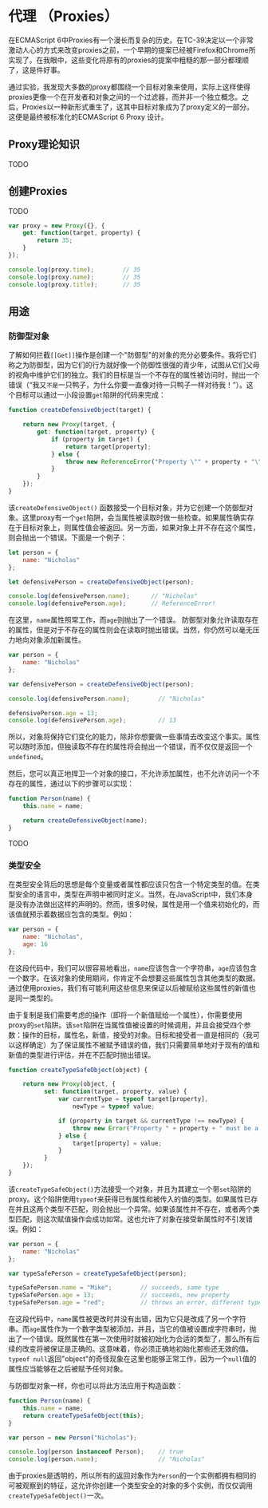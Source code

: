# 代理 （Proxies）

在ECMAScript 6中Proxies有一个漫长而复杂的历史。在TC-39决定以一个非常激动人心的方式来改变proxies之前，一个早期的提案已经被Firefox和Chrome所实现了。在我眼中，这些变化将原有的proxies的提案中粗糙的那一部分都理顺了，这是件好事。

通过实验，我发现大多数的proxy都围绕一个目标对象来使用，实际上这样使得proxies更像一个在开发者和对象之间的一个过滤器，而并非一个独立概念。之后，Proxies以一种新形式重生了，这其中目标对象成为了proxy定义的一部分。这便是最终被标准化的ECMAScript 6 Proxy 设计。

## Proxy理论知识

TODO

## 创建Proxies

TODO

```js
var proxy = new Proxy({}, {
    get: function(target, property) {
        return 35;
    }
});

console.log(proxy.time);        // 35
console.log(proxy.name);        // 35
console.log(proxy.title);       // 35
```

## 用途


### 防御型对象

了解如何拦截`[[Get]]`操作是创建一个"防御型"的对象的充分必要条件。我将它们称之为防御型，因为它们的行为就好像一个防御性很强的青少年，试图从它们父母的视角中维护它们的独立。我们的目标是当一个不存在的属性被访问时，抛出一个错误（“我又`不是`一只鸭子，为什么你要一直像对待一只鸭子一样对待我！”）。这个目标可以通过一小段设置`get`陷阱的代码来完成：

```js
function createDefensiveObject(target) {

    return new Proxy(target, {
        get: function(target, property) {
            if (property in target) {
                return target[property];
            } else {
                throw new ReferenceError("Property \"" + property + "\" does not exist.");
            }
        }
    });
}
```

该`createDefensiveObject()` 函数接受一个目标对象，并为它创建一个防御型对象。这里proxy有一个`get`陷阱，会当属性被读取时做一些检查。如果属性确实存在于目标对象上，则属性值会被返回。另一方面，如果对象上并不存在这个属性，则会抛出一个错误。下面是一个例子：

```js
let person = {
    name: "Nicholas"
};

let defensivePerson = createDefensiveObject(person);

console.log(defensivePerson.name);      // "Nicholas"
console.log(defensivePerson.age);       // ReferenceError!
```

在这里，`name`属性照常工作，而`age`则抛出了一个错误。
防御型对象允许读取存在的属性，但是对于不存在的属性则会在读取时抛出错误。当然，你仍然可以毫无压力地向对象添加新属性。


```js
var person = {
    name: "Nicholas"
};

var defensivePerson = createDefensiveObject(person);

console.log(defensivePerson.name);        // "Nicholas"

defensivePerson.age = 13;
console.log(defensivePerson.age);         // 13
```

所以，对象将保持它们变化的能力，除非你想要做一些事情去改变这个事实。属性可以随时添加，但独读取不存在的属性将会抛出一个错误，而不仅仅是返回一个`undefined`。

然后，您可以真正地捍卫一个对象的接口，不允许添加属性，也不允许访问一个不存在的属性，通过以下的步骤可以实现：

```js
function Person(name) {
    this.name = name;

    return createDefensiveObject(name);
}
```

TODO

### 类型安全

在类型安全背后的思想是每个变量或者属性都应该只包含一个特定类型的值。在类型安全的语言中，类型在声明中被同时定义。当然，在JavaScript中，我们本身是没有办法做出这样的声明的。然而，很多时候，属性是用一个值来初始化的，而该值就预示着数据应包含的类型。例如：

```js
var person = {
    name: "Nicholas",
    age: 16
};
```

在这段代码中，我们可以很容易地看出，`name`应该包含一个字符串，`age`应该包含一个数字。在该对象的使用期间，你肯定不会想要这些属性包含其他类型的数据。通过使用proxies，我们有可能利用这些信息来保证以后被赋给这些属性的新值也是同一类型的。

由于复制是我们需要考虑的操作（即将一个新值赋给一个属性），你需要使用proxy的`set`陷阱。该`set`陷阱在当属性值被设置的时候调用，并且会接受四个参数：操作的目标，属性名，新值，接受的对象。目标和接受者一直是相同的（我可以这样确定）为了保证属性不被赋予错误的值，我们只需要简单地对于现有的值和新值的类型进行评估，并在不匹配时抛出错误。

```js
function createTypeSafeObject(object) {

    return new Proxy(object, {
          set: function(target, property, value) {
              var currentType = typeof target[property],
                  newType = typeof value;

              if (property in target && currentType !== newType) {
                  throw new Error("Property " + property + " must be a " + currentType + ".");
              } else {
                  target[property] = value;
              }
          }
    });
}
```

该`createTypeSafeObject()`方法接受一个对象，并且为其建立一个带`set`陷阱的proxy。这个陷阱使用`typeof`来获得已有属性和被传入的值的类型。如果属性已存在并且这两个类型不匹配，则会抛出一个异常。如果该属性并不存在，或者两个类型匹配，则这次赋值操作会成功如常。这也允许了对象在接受新属性时不引发错误。例如：

```js
var person = {
    name: "Nicholas"
};

var typeSafePerson = createTypeSafeObject(person);

typeSafePerson.name = "Mike";        // succeeds, same type
typeSafePerson.age = 13;             // succeeds, new property
typeSafePerson.age = "red";          // throws an error, different types
```

在这段代码中，`name`属性被更改时并没有出错，因为它只是改成了另一个字符串。而`age`属性作为一个数字类型被添加，并且，当它的值被设置成字符串时，抛出了一个错误。既然属性在第一次使用时就被初始化为合适的类型了，那么所有后续的改变将被保证是正确的。这意味着，你必须正确地初始化那些还无效的值。`typeof null`返回"object"的奇怪现象在这里也能够正常工作，因为一个`null`值的属性应当能够在之后被赋予任何对象。

与防御型对象一样，你也可以将此方法应用于构造函数：

```js
function Person(name) {
    this.name = name;
    return createTypeSafeObject(this);
}

var person = new Person("Nicholas");

console.log(person instanceof Person);    // true
console.log(person.name);                 // "Nicholas"
```

由于proxies是透明的，所以所有的返回对象作为`Person`的一个实例都拥有相同的可被观察到的特征，这允许你创建一个类型安全的对象的多个实例，而仅仅调用`createTypeSafeObject()`一次。